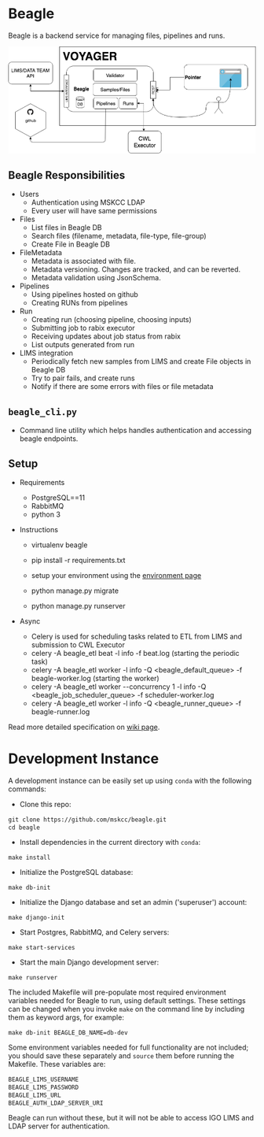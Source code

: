 # Beagle
 
Beagle is a backend service for managing files, pipelines and runs.

![alt text](docs/pics/voyager.png "Diagram of Voyager project")

## Beagle Responsibilities

- Users
  - Authentication using MSKCC LDAP
  - Every user will have same permissions
- Files
  - List files in Beagle DB
  - Search files (filename, metadata, file-type, file-group)
  - Create File in Beagle DB
- FileMetadata
  - Metadata is associated with file.
  - Metadata versioning. Changes are tracked, and can be reverted.
  - Metadata validation using JsonSchema.
- Pipelines
  - Using pipelines hosted on github
  - Creating RUNs from pipelines
- Run
  - Creating run (choosing pipeline, choosing inputs)
  - Submitting job to rabix executor
  - Receiving updates about job status from rabix
  - List outputs generated from run
- LIMS integration
  - Periodically fetch new samples from LIMS and create File objects in Beagle DB
  - Try to pair fails, and create runs
  - Notify if there are some errors with files or file metadata

## `beagle_cli.py`

- Command line utility which helps handles authentication and accessing beagle endpoints.

## Setup

- Requirements
  - PostgreSQL==11
  - RabbitMQ
  - python 3

- Instructions
  - virtualenv beagle
  - pip install -r requirements.txt
  - setup your environment using the [environment page](docs/ENVIRONMENT_VARIABLES.md)

  - python manage.py migrate
  - python manage.py runserver

- Async
  - Celery is used for scheduling tasks related to ETL from LIMS and submission to CWL Executor
  - celery -A beagle_etl beat -l info -f beat.log (starting the periodic task)
  - celery -A beagle_etl worker -l info -Q <beagle_default_queue> -f beagle-worker.log (starting the worker)
  - celery -A beagle_etl worker --concurrency 1 -l info -Q <beagle_job_scheduler_queue> -f scheduler-worker.log
  - celery -A beagle_etl worker -l info -Q <beagle_runner_queue> -f beagle-runner.log

Read more detailed specification on [wiki page](https://github.com/mskcc/beagle/wiki/Beagle).

# Development Instance

A development instance can be easily set up using `conda` with the following commands:

- Clone this repo:

```
git clone https://github.com/mskcc/beagle.git
cd beagle
```

- Install dependencies in the current directory with `conda`:

```
make install
```

- Initialize the PostgreSQL database:

```
make db-init
```

- Initialize the Django database and set an admin ('superuser') account:

```
make django-init
```

- Start Postgres, RabbitMQ, and Celery servers:

```
make start-services
```

- Start the main Django development server:

```
make runserver
```

The included Makefile will pre-populate most required environment variables needed for Beagle to run, using default settings. These settings can be changed when you invoke `make` on the command line by including them as keyword args, for example:

```
make db-init BEAGLE_DB_NAME=db-dev
```

Some environment variables needed for full functionality are not included; you should save these separately and `source` them before running the Makefile. These variables are:

```
BEAGLE_LIMS_USERNAME
BEAGLE_LIMS_PASSWORD
BEAGLE_LIMS_URL
BEAGLE_AUTH_LDAP_SERVER_URI
```

Beagle can run without these, but it will not be able to access IGO LIMS and LDAP server for authentication.
